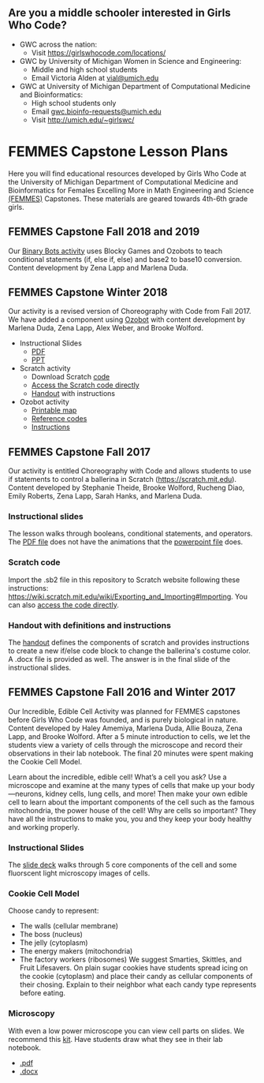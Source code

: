 
## Are you a middle schooler interested in Girls Who Code?
- GWC across the nation:
  * Visit https://girlswhocode.com/locations/
- GWC by University of Michigan Women in Science and Engineering:
  * Middle and high school students
  * Email Victoria Alden at vial@umich.edu
- GWC at University of Michigan Department of Computational Medicine and Bioinformatics:
  * High school students only
  * Email gwc.bioinfo-requests@umich.edu
  * Visit http://umich.edu/~girlswc/
  
# FEMMES Capstone Lesson Plans
Here you will find educational resources developed by Girls Who Code at the University of Michigan Department of Computational Medicine and Bioinformatics for Females Excelling More in Math Engineering and Science [(FEMMES)](https://www.femmes.studentorgs.umich.edu) Capstones. These materials are geared towards 4th-6th grade girls.

## FEMMES Capstone Fall 2018 and 2019

Our [Binary Bots activity](https://github.com/GWC-DCMB/ozobotLessons/blob/master/binary_numbers/README.md) uses Blocky Games and Ozobots to teach conditional statements (if, else if, else) and base2 to base10 conversion. Content development by Zena Lapp and Marlena Duda.

## FEMMES Capstone Winter 2018

Our activity is a revised version of Choreography with Code from Fall 2017. We have added a component using [Ozobot](https://ozobot.com) with content development by Marlena Duda, Zena Lapp, Alex Weber, and Brooke Wolford.

- Instructional Slides
  * [PDF](Choreography_with_Code_FEMMES_Feb_17_2018.pdf)
  * [PPT](Choreography_with_Code_FEMMES_Feb_17_2018.pptx)
- Scratch activity
  * Download Scratch [code](Choreography_with_Code_FEMMES_Feb_2018.sb2)
  * [Access the Scratch code directly](https://scratch.mit.edu/projects/201961603/) 
  * [Handout](FEMMES_handout_Feb_2018.pdf) with instructions 
- Ozobot activity
  * [Printable map](femmes_ozobot_6.pdf)
  * [Reference codes](ozobot-ozocodes-reference.pdf)
  * [Instructions](Dances_with_Ozobots_Instructions.pdf)
  
## FEMMES Capstone Fall 2017

Our activity is entitled Choreography with Code and allows students to use if statements to control a ballerina in Scratch (https://scratch.mit.edu). Content developed by Stephanie Theide, Brooke Wolford, Rucheng Diao, Emily Roberts, Zena Lapp, Sarah Hanks, and Marlena Duda.

### Instructional slides 
The lesson walks through booleans, conditional statements, and operators. The [PDF file](Choreography_with_Code_FEMMES_Nov_11_2017.pdf) does not have the animations that the [powerpoint file](Choreography_with_Code_FEMMES_Nov_11_2017.pptx) does.

### Scratch code
Import the .sb2 file in this repository to Scratch website following these instructions: https://wiki.scratch.mit.edu/wiki/Exporting_and_Importing#Importing. You can also [access the code directly](https://scratch.mit.edu/projects/184623153/).

### Handout with definitions and instructions
The [handout](FEMMES_Nov11_handout.pdf) defines the components of scratch and provides instructions to create a new if/else code block to change the ballerina's costume color. A .docx file is provided as well. The answer is in the final slide of the instructional slides.
  
## FEMMES Capstone Fall 2016 and Winter 2017

Our Incredible, Edible Cell Activity was planned for FEMMES capstones before Girls Who Code was founded, and is purely biological in nature. Content developed by Haley Amemiya, Marlena Duda, Allie Bouza, Zena Lapp, and Brooke Wolford. After a 5 minute introduction to cells, we let the students view a variety of cells through the microscope and record their observations in their lab notebook. The final 20 minutes were spent making the Cookie Cell Model.

Learn about the incredible, edible cell! What’s a cell you ask? Use a microscope and examine at the many types of cells that make up your body—neurons, kidney cells, lung cells, and more! Then make your own edible cell to learn about the important components of the cell such as the famous mitochondria, the power house of the cell! Why are cells so important? They have all the instructions to make you, you and they keep your body healthy and working properly.

### Instructional Slides
The [slide deck](Incredible_Edible_Cell.pptx) walks through 5 core components of the cell and some fluorscent light microscopy images of cells.

### Cookie Cell Model
Choose candy to represent:
- The walls (cellular membrane)
- The boss (nucleus)
- The jelly (cytoplasm)
- The energy makers (mitochondria)
- The factory workers (ribosomes)
We suggest Smarties, Skittles, and Fruit Lifesavers. On plain sugar cookies have students spread icing on the cookie (cytoplasm) and place their candy as cellular components of their chosing. Explain to their neighbor what each candy type represents before eating.

### Microscopy
With even a low power microscope you can view cell parts on slides. We recommend this [kit](https://www.amazon.com/AmScope-PS25-Microscope-Biological-Education/dp/B0055DZ3EK/ref=sr_1_4?s=industrial&ie=UTF8&qid=1525977545&sr=1-4&keywords=amscope+slides). Have students draw what they see in their lab notebook.
- [.pdf](Lab_Notebook_FEMMES_Capstone_Event.pdf)
- [.docx](Lab_Notebook_FEMMES_Capstone_Event.docx)



